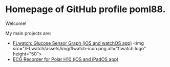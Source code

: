 # Homepage of GitHub profile poml88.

Welcome!

My main projects are:
- [FLwatch: Glucose Sensor Graph (iOS and watchOS app)](/FLwatch/) <img src="/FLwatch/assets/img/flwatch-icon.png alt="flwatch logo" height="50">
- [ECG Recorder for Polar H10 (iOS and iPadOS app)](/ecg-recorder-ios/)